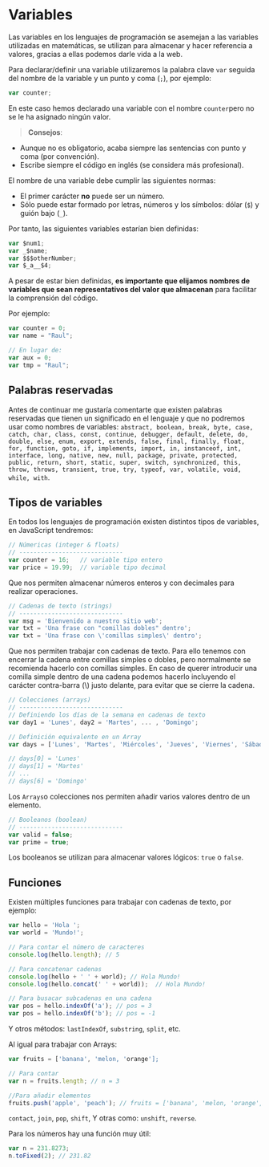 # Variables

Las variables en los lenguajes de programación se asemejan a las variables utilizadas en matemáticas, se utilizan para almacenar y hacer referencia a valores, gracias a ellas podemos darle vida a la web.

Para declarar/definir una variable utilizaremos la palabra clave ```var``` seguida del nombre de la variable y un punto y coma (```;```), por ejemplo:

```js
var counter;
```

En este caso hemos declarado una variable con el nombre ```counter```pero no se le ha asignado ningún valor.

> **Consejos**:
* Aunque no es obligatorio, acaba siempre las sentencias con punto y coma (por convención).
* Escribe siempre el código en inglés (se considera más profesional).

El nombre de una variable debe cumplir las siguientes normas:
* El primer carácter **no** puede ser un número.
* Sólo puede estar formado por letras, números y los símbolos: dólar (```$```) y guión bajo (```_```).

Por tanto, las siguientes variables estarían bien definidas:
```js
var $num1;
var _$name;
var $$$otherNumber;
var $_a__$4;
```
A pesar de estar bien definidas, **es importante que elijamos nombres de variables que sean representativos del valor que almacenan** para facilitar la comprensión del código.

Por ejemplo:
```js
var counter = 0; 
var name = "Raul";

// En lugar de:
var aux = 0;
var tmp = "Raul";
```

## Palabras reservadas

Antes de continuar me gustaría comentarte que existen palabras reservadas que tienen un significado en el lenguaje y que no podremos usar como nombres de variables: ```abstract, boolean, break, byte, case, catch, char, class, const, continue, debugger, default, delete, do, double, else, enum, export, extends, false, final, finally, float, for, function, goto, if, implements, import, in, instanceof, int, interface, long, native, new, null, package, private, protected, public, return, short, static, super, switch, synchronized, this, throw, throws, transient, true, try, typeof, var, volatile, void, while, with```. 

## Tipos de variables
En todos los lenguajes de programación existen distintos tipos de variables, en JavaScript tendremos:

```js
// Númericas (integer & floats)
// -----------------------------
var counter = 16;   // variable tipo entero
var price = 19.99;  // variable tipo decimal
```

Que nos permiten almacenar números enteros y con decimales para realizar operaciones.

```js
// Cadenas de texto (strings)
// -----------------------------
var msg = 'Bienvenido a nuestro sitio web';
var txt = 'Una frase con "comillas dobles" dentro';
var txt = 'Una frase con \'comillas simples\' dentro';
```

Que nos permiten trabajar con cadenas de texto. Para ello tenemos con encerrar la cadena entre comillas simples o dobles, pero normalmente se recomienda hacerlo con comillas simples. En caso de querer introducir una comilla simple dentro de una cadena podemos hacerlo incluyendo el carácter contra-barra (\\) justo delante, para evitar que se cierre la cadena.

```js
// Colecciones (arrays)
// -----------------------------
// Definiendo los días de la semana en cadenas de texto
var day1 = 'Lunes', day2 = 'Martes', ... , 'Domingo';

// Definición equivalente en un Array
var days = ['Lunes', 'Martes', 'Miércoles', 'Jueves', 'Viernes', 'Sábado', 'Domingo'];

// days[0] = 'Lunes'
// days[1] = 'Martes'
// ...
// days[6] = 'Domingo'
```

Los ```Arrays```o colecciones nos permiten añadir varios valores dentro de un elemento. 


```js
// Booleanos (boolean)
// -----------------------------
var valid = false;
var prime = true;
```

Los booleanos se utilizan para almacenar valores lógicos: ```true``` o ```false```.

## Funciones

Existen múltiples funciones para trabajar con cadenas de texto, por ejemplo:

```js
var hello = 'Hola ';
var world = 'Mundo!';

// Para contar el número de caracteres
console.log(hello.length); // 5

// Para concatenar cadenas
console.log(hello + ' ' + world); // Hola Mundo!
console.log(hello.concat(' ' + world));  // Hola Mundo!

// Para busacar subcadenas en una cadena
var pos = hello.indexOf('a'); // pos = 3
var pos = hello.indexOf('b'); // pos = -1
```

Y otros métodos: ```lastIndexOf```, ```substring```, ```split```, etc.

Al igual para trabajar con Arrays:
```js
var fruits = ['banana', 'melon, 'orange'];

// Para contar
var n = fruits.length; // n = 3

//Para añadir elementos
fruits.push('apple', 'peach'); // fruits = ['banana', 'melon, 'orange', 'apple', 'peach']
```

```contact```, ```join```, ```pop```, ```shift```, Y otras como: ```unshift```, ```reverse```.


Para los números hay una función muy útil:

```js
var n = 231.8273;
n.toFixed(2); // 231.82
```